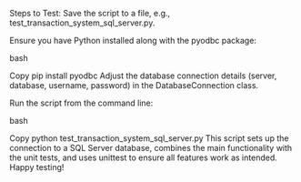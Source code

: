 Steps to Test:
Save the script to a file, e.g., test_transaction_system_sql_server.py.

Ensure you have Python installed along with the pyodbc package:

bash

Copy
pip install pyodbc
Adjust the database connection details (server, database, username, password) in the DatabaseConnection class.

Run the script from the command line:

bash

Copy
python test_transaction_system_sql_server.py
This script sets up the connection to a SQL Server database, combines the main functionality with the unit tests, and uses unittest to ensure all features work as intended. Happy testing! 
